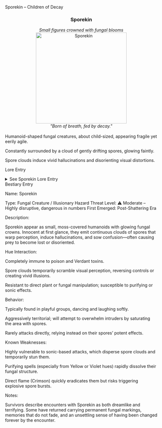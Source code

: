 
Sporekin – Children of Decay

<div align="center">
  <h3>Sporekin</h3>
  <i>Small figures crowned with fungal blooms</i></br>
  <img src="../../assets/monsters/sporekin.png" alt="Sporekin" width="300">
  </br><i>"Born of breath, fed by decay."</i></br></br>
</div>Humanoid-shaped fungal creatures, about child-sized, appearing fragile yet eerily agile.

Constantly surrounded by a cloud of gently drifting spores, glowing faintly.

Spore clouds induce vivid hallucinations and disorienting visual distortions.


Lore Entry

<details><summary>See Sporekin Lore Entry</summary>Lore Entry: Excerpt from "Journal of the Mycofen," Author Unknown

> "In the depths of Huevale, I stumbled upon circles of dancing lights. They were not lanterns, nor spirits—but children, small and moss-faced, their heads crowned in delicate mushrooms. Their laughter drifted like spores in moonlight."



> "As I approached, the air thickened with drifting motes, colors bursting into my vision that I'd never dreamed possible. Reality became pliable, bending gently as the Sporekin giggled. Soon, I forgot why I had come, my mind tangled in visions of forests walking and skies that sang."



> "Hours—or perhaps days—later, I awoke covered in fungal blooms, rooted in place. The Sporekin watched me silently, their glowing eyes curious yet indifferent. I realized then their laughter was not joy, but mockery. They were gardeners, and I was simply the soil."



> "Beware the Sporekin. They nurture decay and harvest dreams, feeding the forest's endless cycle of forgetting."



</details>Bestiary Entry

Name:	Sporekin

Type:	Fungal Creature / Illusionary Hazard
Threat Level:	⚠️ Moderate – Highly disruptive, dangerous in numbers
First Emerged:	Post-Shattering Era


Description:

Sporekin appear as small, moss-covered humanoids with glowing fungal crowns. Innocent at first glance, they emit continuous clouds of spores that warp perception, induce hallucinations, and sow confusion—often causing prey to become lost or disoriented.

Hue Interaction:

Completely immune to poison and Verdant toxins.

Spore clouds temporarily scramble visual perception, reversing controls or creating vivid illusions.

Resistant to direct plant or fungal manipulation; susceptible to purifying or sonic effects.


Behavior:

Typically found in playful groups, dancing and laughing softly.

Aggressively territorial; will attempt to overwhelm intruders by saturating the area with spores.

Rarely attacks directly, relying instead on their spores’ potent effects.


Known Weaknesses:

Highly vulnerable to sonic-based attacks, which disperse spore clouds and temporarily stun them.

Purifying spells (especially from Yellow or Violet hues) rapidly dissolve their fungal structure.

Direct flame (Crimson) quickly eradicates them but risks triggering explosive spore bursts.


Notes:

Survivors describe encounters with Sporekin as both dreamlike and terrifying. Some have returned carrying permanent fungal markings, memories that do not fade, and an unsettling sense of having been changed forever by the encounter.



